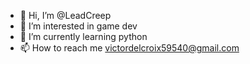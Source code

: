 - 👋 Hi, I’m @LeadCreep
- 👀 I’m interested in game dev
- 🌱 I’m currently learning python
- 📫 How to reach me victordelcroix59540@gmail.com

<!---
LeadCreep/LeadCreep is a ✨ special ✨ repository because its `README.md` (this file) appears on your GitHub profile.
You can click the Preview link to take a look at your changes.
--->

